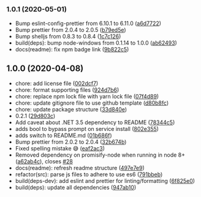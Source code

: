 ## <small>1.0.1 (2020-05-01)</small>

-   Bump eslint-config-prettier from 6.10.1 to 6.11.0 ([a6d7722](https://github.com/Fdawgs/pm2-windows-service/commit/a6d7722))
-   Bump prettier from 2.0.4 to 2.0.5 ([b79ed5e](https://github.com/Fdawgs/pm2-windows-service/commit/b79ed5e))
-   Bump shelljs from 0.8.3 to 0.8.4 ([1c7c126](https://github.com/Fdawgs/pm2-windows-service/commit/1c7c126))
-   build(deps): bump node-windows from 0.1.14 to 1.0.0 ([ab62493](https://github.com/Fdawgs/pm2-windows-service/commit/ab62493))
-   docs(readme): fix npm badge link ([9b822c5](https://github.com/Fdawgs/pm2-windows-service/commit/9b822c5))

## 1.0.0 (2020-04-08)

-   chore: add license file ([002dcf7](https://github.com/Fdawgs/pm2-windows-service/commit/002dcf7))
-   chore: format supporting files ([924d7b6](https://github.com/Fdawgs/pm2-windows-service/commit/924d7b6))
-   chore: replace npm lock file with yarn lock file ([07f4d89](https://github.com/Fdawgs/pm2-windows-service/commit/07f4d89))
-   chore: update gitignore file to use github template ([d80b8fc](https://github.com/Fdawgs/pm2-windows-service/commit/d80b8fc))
-   chore: update package structure ([33d840e](https://github.com/Fdawgs/pm2-windows-service/commit/33d840e))
-   0.2.1 ([29d803c](https://github.com/Fdawgs/pm2-windows-service/commit/29d803c))
-   Add caveat about .NET 3.5 dependency to README ([78344c5](https://github.com/Fdawgs/pm2-windows-service/commit/78344c5))
-   adds bool to bypass prompt on service install ([802e355](https://github.com/Fdawgs/pm2-windows-service/commit/802e355))
-   adds switch to README.md ([01b686f](https://github.com/Fdawgs/pm2-windows-service/commit/01b686f))
-   Bump prettier from 2.0.2 to 2.0.4 ([32b674b](https://github.com/Fdawgs/pm2-windows-service/commit/32b674b))
-   Fixed spelling mistake 😅 ([eaf2ac3](https://github.com/Fdawgs/pm2-windows-service/commit/eaf2ac3))
-   Removed dependency on promisify-node when running in node 8+ ([a62ab4c](https://github.com/Fdawgs/pm2-windows-service/commit/a62ab4c)), closes [#28](https://github.com/Fdawgs/pm2-windows-service/issues/28)
-   docs(readme): refresh readme structure ([497e7e9](https://github.com/Fdawgs/pm2-windows-service/commit/497e7e9))
-   refactor(src): parse js files to adhere to use es6 ([791bbeb](https://github.com/Fdawgs/pm2-windows-service/commit/791bbeb))
-   build(deps-dev): add eslint and prettier for linting/formatting ([6f825e0](https://github.com/Fdawgs/pm2-windows-service/commit/6f825e0))
-   build(deps): update all dependencies ([947ab10](https://github.com/Fdawgs/pm2-windows-service/commit/947ab10))
